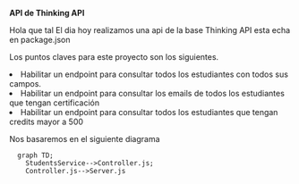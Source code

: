 **API de Thinking API**
<p>Hola que tal El dia hoy realizamos una api de la base Thinking API  esta echa en package.json

<p>Los puntos claves para este proyecto son los siguientes.
<li> Habilitar un endpoint para consultar todos los estudiantes con todos sus campos.
<li> Habilitar un endpoint para consultar los emails de todos los estudiantes que tengan certificación
<li> Habilitar un endpoint para consultar todos los estudiantes que tengan credits mayor a 500

Nos basaremos en el siguiente diagrama

```mermaid
  graph TD;
    StudentsService-->Controller.js;
    Controller.js-->Server.js
```

<img>

